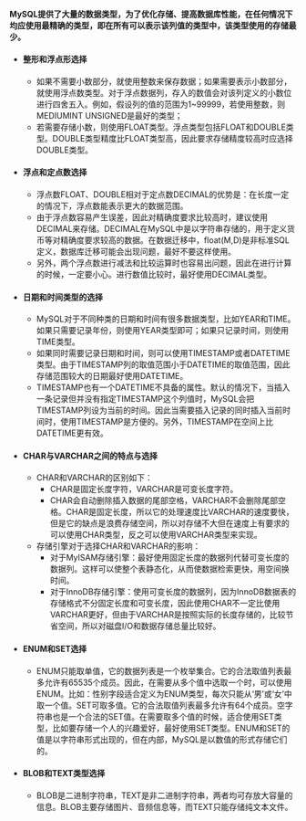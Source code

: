 #### MySQL提供了大量的数据类型，为了优化存储、提高数据库性能，在任何情况下均应使用最精确的类型，即在所有可以表示该列值的类型中，该类型使用的存储最少。

- #### 整形和浮点形选择
   - 如果不需要小数部分，就使用整数来保存数据；如果需要表示小数部分，就使用浮点数类型。对于浮点数据列，存入的数值会对该列定义的小数位进行四舍五入。例如，假设列的值的范围为1~99999，若使用整数，则MEDIUMINT UNSIGNED是最好的类型；
   - 若需要存储小数，则使用FLOAT类型。浮点类型包括FLOAT和DOUBLE类型。DOUBLE类型精度比FLOAT类型高，因此要求存储精度较高时应选择DOUBLE类型。


- #### 浮点和定点数选择
   - 浮点数FLOAT、DOUBLE相对于定点数DECIMAL的优势是：在长度一定的情况下，浮点数能表示更大的数据范围。
   - 由于浮点数容易产生误差，因此对精确度要求比较高时，建议使用DECIMAL来存储。DECIMAL在MySQL中是以字符串存储的，用于定义货币等对精确度要求较高的数据。在数据迁移中，float(M,D)是非标准SQL定义，数据库迁移可能会出现问题，最好不要这样使用。
   - 另外，两个浮点数进行减法和比较运算时也容易出问题，因此在进行计算的时候，一定要小心。进行数值比较时，最好使用DECIMAL类型。


- #### 日期和时间类型的选择
   - MySQL对于不同种类的日期和时间有很多数据类型，比如YEAR和TIME。如果只需要记录年份，则使用YEAR类型即可；如果只记录时间，则使用TIME类型。
   - 如果同时需要记录日期和时间，则可以使用TIMESTAMP或者DATETIME类型。由于TIMESTAMP列的取值范围小于DATETIME的取值范围，因此存储范围较大的日期最好使用DATETIME。
   - TIMESTAMP也有一个DATETIME不具备的属性。默认的情况下，当插入一条记录但并没有指定TIMESTAMP这个列值时，MySQL会把TIMESTAMP列设为当前的时间。因此当需要插入记录的同时插入当前时间时，使用TIMESTAMP是方便的。另外，TIMESTAMP在空间上比DATETIME更有效。


- #### CHAR与VARCHAR之间的特点与选择
   - CHAR和VARCHAR的区别如下：
      - CHAR是固定长度字符，VARCHAR是可变长度字符。
      - CHAR会自动删除插入数据的尾部空格，VARCHAR不会删除尾部空格。CHAR是固定长度，所以它的处理速度比VARCHAR的速度要快，但是它的缺点是浪费存储空间，所以对存储不大但在速度上有要求的可以使用CHAR类型，反之可以使用VARCHAR类型来实现。
   - 存储引擎对于选择CHAR和VARCHAR的影响：
      - 对于MyISAM存储引擎：最好使用固定长度的数据列代替可变长度的数据列。这样可以使整个表静态化，从而使数据检索更快，用空间换时间。
      - 对于InnoDB存储引擎：使用可变长度的数据列，因为InnoDB数据表的存储格式不分固定长度和可变长度，因此使用CHAR不一定比使用VARCHAR更好，但由于VARCHAR是按照实际的长度存储的，比较节省空间，所以对磁盘I/O和数据存储总量比较好。


- #### ENUM和SET选择
   - ENUM只能取单值，它的数据列表是一个枚举集合。它的合法取值列表最多允许有65535个成员。因此，在需要从多个值中选取一个时，可以使用ENUM。比如：性别字段适合定义为ENUM类型，每次只能从‘男’或‘女’中取一个值。SET可取多值。它的合法取值列表最多允许有64个成员。空字符串也是一个合法的SET值。在需要取多个值的时候，适合使用SET类型，比如要存储一个人的兴趣爱好，最好使用SET类型。ENUM和SET的值是以字符串形式出现的，但在内部，MySQL是以数值的形式存储它们的。


- #### BLOB和TEXT类型选择 
   - BLOB是二进制字符串，TEXT是非二进制字符串，两者均可存放大容量的信息。BLOB主要存储图片、音频信息等，而TEXT只能存储纯文本文件。

